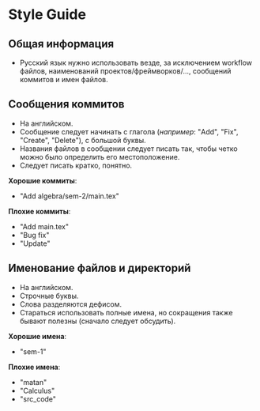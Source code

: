 # Style Guide


## Общая информация

- Русский язык нужно использовать везде, за исключением workflow файлов, наименований проектов/фреймворков/..., сообщений коммитов и имен файлов.


## Сообщения коммитов

- На английском.
- Сообщение следует начинать с глагола (*например*: "Add", "Fix", "Create", "Delete"), с большой буквы.
- Названия файлов в сообщении следует писать так, чтобы четко можно было определить его местоположение.
- Следует писать кратко, понятно.

**Хорошие коммиты**:

- "Add algebra/sem-2/main.tex"

**Плохие коммиты**:

- "Add main.tex"
- "Bug fix"
- "Update"


## Именование файлов и директорий

- На английском.
- Строчные буквы.
- Слова разделяются дефисом.
- Стараться использовать полные имена, но сокращения также бывают полезны (сначало следует обсудить).

**Хорошие имена**:

- "sem-1"

**Плохие имена**:

- "matan"
- "Calculus"
- "src_code"
